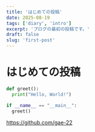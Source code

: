 ```yaml
---
title: 'はじめての投稿'
date: 2025-08-19
tags: ['diary', 'intro']
excerpt: 'ブログの最初の投稿です。'
draft: false
slug: 'first-post'
---
```


# はじめての投稿

```py:main.py
def greet():
  print("Hello, World!")

if __name__ == "__main__":
  greet()
```

https://github.com/gae-22
